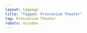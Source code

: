 ```yaml
---
layout: tagpage
title: "Tagged: Proscenium Theater"
tag: Proscenium Theater
robots: noindex
---
```

